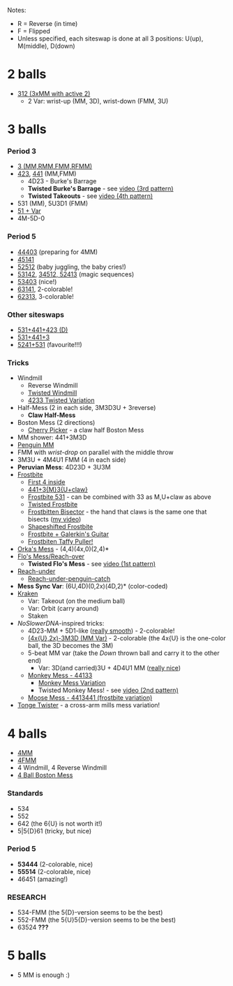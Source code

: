 Notes:
- R = Reverse (in time)
- F = Flipped
- Unless specified, each siteswap is done at all 3 positions: U(up), M(middle),
D(down)

# 2 balls

- [312 (3xMM with active 2)](https://www.instagram.com/tv/B9_3dENA-_b/)
  - 2 Var: wrist-up (MM, 3D), wrist-down (FMM, 3U)

# 3 balls

### Period 3

- [3 (MM,RMM,FMM,RFMM)](https://www.instagram.com/tv/B-ZqO9VgbhW/)
- [423](https://www.instagram.com/tv/B-cRXzog5pQ/), [441](https://www.instagram.com/tv/B-eqNqUg3ED/) (MM,FMM)
  - 4D23 - Burke's Barrage
  - **Twisted Burke's Barrage** - see [video (3rd pattern)](https://www.instagram.com/p/CA-3M4XAvN2/)
  - **Twisted Takeouts** - see [video (4th pattern)](https://www.instagram.com/p/CA-3M4XAvN2/)
- 531 (MM), 5U3D1 (FMM)
- [51 + Var](https://www.instagram.com/tv/B-Nakt2ACDU/)
- 4M-5D-0

### Period 5

- [44403](https://www.instagram.com/tv/B-UaOtPAvYN/) (preparing for 4MM)
- [45141](https://www.instagram.com/tv/B-Nakt2ACDU/)
- [52512](https://www.instagram.com/tv/B-KpToKg5x_/) (baby juggling, the baby cries!)
- [53142](https://www.instagram.com/tv/B-KpToKg5x_/), [34512, 52413](https://www.instagram.com/tv/B-CcpDEA4pH/) (magic sequences)
- [53403](https://www.instagram.com/tv/B-UaOtPAvYN/) (nice!)
- [63141](https://www.instagram.com/p/CGuRqCQgO3H/), 2-colorable!
- [62313](https://www.instagram.com/p/CGnqpeLnMS0/), 3-colorable!

### Other siteswaps

- [531+441+423 (D)](https://www.instagram.com/tv/B-ibBaagZ_R/)
- [531+441+3](https://www.instagram.com/tv/B-ibBaagZ_R/)
- [5241+531](https://www.instagram.com/tv/B-ibBaagZ_R/) (favourite!!!)

### Tricks

- Windmill
  - Reverse Windmill
  - [Twisted Windmill](https://www.instagram.com/p/BewpyxGg_DP/)
  - [4233 Twisted Variation](https://www.instagram.com/p/CBBCgKrACeM/)
- Half-Mess (2 in each side, 3M3D3U + 3reverse)
  - **Claw Half-Mess**
- Boston Mess (2 directions)
  - [Cherry Picker](http://www.libraryofjuggling.com/Tricks/3balltricks/CherryPicker.html) - a claw half Boston Mess
- MM shower: 441+3M3D
- [Penguin MM](https://www.instagram.com/tv/B-PblMDAD9A/)
- FMM with *wrist-drop* on parallel with the middle throw
- 3M3U + 4M4U1 FMM (4 in each side)
- **Peruvian Mess**: 4D23D + 3U3M
- [Frostbite](https://youtu.be/UpTUpHQlMas)
  - [First 4 inside](https://youtu.be/nP0364EYuxc?t=7)
  - [441+3{M}3{U+claw}](https://youtu.be/nP0364EYuxc?t=28)
  - [Frostbite 531](https://youtu.be/cUfOLJbIMQ4?t=52) - can be combined with 33 as M,U+claw as above
  - [Twisted Frostbite](https://youtu.be/nP0364EYuxc?t=57)
  - [Frostbitten Bisector](https://youtu.be/nP0364EYuxc?t=96) - the hand that claws is the same one that bisects ([my video](https://www.instagram.com/p/CCTmkhwgV3Q/))
  - [Shapeshifted Frostbite](https://youtu.be/nP0364EYuxc?t=119)
  - [Frostbite + Galerkin's Guitar](https://www.instagram.com/p/CAZFMX_g6St/)
  - [Frostbiten Taffy Puller!](https://youtu.be/AMl03FZtLp8?t=38)
- [Orka's Mess](https://youtu.be/Iv4U7EHWMKc) - (4,4)(4x,0)(2,4)\*
- [Flo's Mess/Reach-over](https://youtu.be/qRvepXfoyZ0?t=183)
  - **Twisted Flo's Mess** - see [video (1st pattern)](https://www.instagram.com/p/CA-3M4XAvN2/)
- [Reach-under](https://youtu.be/qRvepXfoyZ0?t=263)
  - [Reach-under-penguin-catch](https://www.instagram.com/tv/B-PblMDAD9A/)
- **Mess Sync Var**: (6U,4D)(0,2x)(4D,2)\* (color-coded)
- [Kraken](https://youtu.be/K8rw8gxM2CA)
  - Var: Takeout (on the medium ball)
  - Var: Orbit (carry around)
  - Staken
- *NoSlowerDNA*-inspired tricks:
  - 4D23-MM + 5D1-like ([really smooth](https://youtu.be/cUfOLJbIMQ4?t=90)) - 2-colorable!
  - [(4x{U},2x)-3M3D (MM Var)](https://youtu.be/cUfOLJbIMQ4?t=141) - 2-colorable (the 4x{U} is the one-color ball, the 3D becomes the 3M)
  - 5-beat MM var (take the *Down* thrown ball and carry it to the other end)     
    - Var: 3D(and carried)3U + 4D4U1 MM ([really nice](https://youtu.be/QyQ9pNvy4bY?t=95))
  - [Monkey Mess - 44133](https://youtu.be/zJNVgO7RT10?t=29)
    - [Monkey Mess Variation](https://www.instagram.com/p/Bccc2KRAt9w/)
    - Twisted Monkey Mess! - see [video (2nd pattern)](https://www.instagram.com/p/CBFzuH4A3xc/)
  - [Moose Mess - 4413441 (frostbite variation)](https://youtu.be/zJNVgO7RT10?t=16)
- [Tonge Twister](https://youtu.be/TnRCag2ibHE?t=31) - a cross-arm mills mess variation!

# 4 balls

- [4MM](https://www.instagram.com/tv/B_2a6xTAipu/)
- [4FMM](https://www.instagram.com/tv/CAAWkh9AJQK/)
- 4 Windmill, 4 Reverse Windmill
- [4 Ball Boston Mess](https://www.instagram.com/tv/CAkTvd2AVxK/)

### Standards

- 534
- 552
- 642 (the 6{U} is not worth it!)
- 5|5{D}61 (tricky, but nice)

### Period 5

- **53444** (2-colorable, nice)
- **55514** (2-colorable, nice)
- 46451 (amazing!)

### RESEARCH

- 534-FMM (the 5{D}-version seems to be the best)
- 552-FMM (the 5{U}5{D}-version seems to be the best)
- 63524 **???**

# 5 balls

- 5 MM is enough :)

